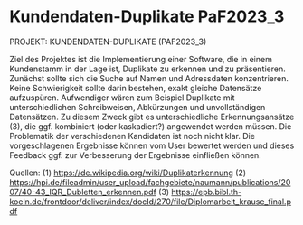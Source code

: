 # Kundendaten-Duplikate PaF2023_3

PROJEKT: KUNDENDATEN-DUPLIKATE (PAF2023_3)

Ziel des Projektes ist die Implementierung einer Software, die in einem Kundenstamm in der Lage ist, Duplikate zu erkennen und zu präsentieren.
Zunächst sollte sich die Suche auf Namen und Adressdaten konzentrieren. 
Keine Schwierigkeit sollte darin bestehen, exakt gleiche Datensätze aufzuspüren. Aufwendiger wären zum Beispiel Duplikate mit unterschiedlichen Schreibweisen, Abkürzungen und unvollständigen Datensätzen.
Zu diesem Zweck gibt es unterschiedliche Erkennungsansätze (3), die ggf. kombiniert (oder kaskadiert?) angewendet werden müssen. Die Problematik der verschiedenen Kandidaten ist noch nicht klar.
Die vorgeschlagenen Ergebnisse können vom User bewertet werden und dieses Feedback ggf. zur Verbesserung der Ergebnisse einfließen können.

Quellen:
(1)	https://de.wikipedia.org/wiki/Duplikaterkennung
(2)	https://hpi.de/fileadmin/user_upload/fachgebiete/naumann/publications/2007/40-43_IQR_Dubletten_erkennen.pdf
(3)	https://epb.bibl.th-koeln.de/frontdoor/deliver/index/docId/270/file/Diplomarbeit_krause_final.pdf
